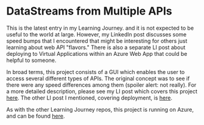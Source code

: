 # DataStreams from Multiple APIs

This is the latest entry in my Learning Journey. and it is not expected to be useful to the world at large. However, my LinkedIn post discusses some speed bumps that I encountered that might be interesting for others just learning about web API "flavors." There is also a separate LI post about deploying to Virtual Applications within an Azure Web App that could be helpful to someone.

In broad terms, this project consists of a GUI which enables the user to access several different types of APIs. The original concept was to see if there were any speed differences among them (spoiler alert: not really). For a more detailed description, please see my LI post which covers this project [here](https://www.linkedin.com/feed/update/urn:li:activity:7166539438662094848/). The other LI post I mentioned, covering deployment, is [here](https://www.linkedin.com/feed/update/urn:li:activity:7166542662341242881/).

As with the other Learning Journey repos, this project is running on Azure, and can be found [here](https://datastreamsapp.azurewebsites.net/).
